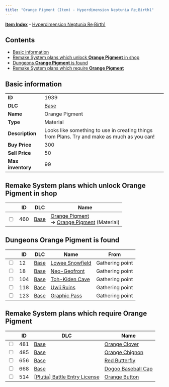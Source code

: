 ```yaml
---
title: "Orange Pigment (Item) - Hyperdimension Neptunia Re;Birth1"
---
```


[**Item Index**](/neptunia/rb1/item/index.html) - [Hyperdimension Neptunia Re;Birth1](/neptunia/rb1)

## Contents

- [Basic information](#basic-information)
- [Remake System plans which unlock **Orange Pigment** in shop](#remake-system-plans-which-unlock-orange-pigment-in-shop)
- [Dungeons **Orange Pigment** is found](#dungeons-orange-pigment-is-found)
- [Remake System plans which require **Orange Pigment**](#remake-system-plans-which-require-orange-pigment)

## Basic information

|   |   |
| -- | -- |
| **ID** | 1939 |
| **DLC** | [Base](/neptunia/rb1/dlc/1-base.html) |
| **Name** | Orange Pigment |
| **Type** | Material |
| **Description** | Looks like something to use in creating things from Plans. Try and make as much as you can! |
| **Buy Price** | 300 |
| **Sell Price** | 50 |
| **Max inventory** | 99 |


## Remake System plans which unlock **Orange Pigment** in shop

|    | ID | DLC | Name |
| -- | -- | --- | ---- |
| <input type="checkbox" id="rb1-remake-1-460" class="trackbox" /> | 460 | [Base](/neptunia/rb1/dlc/1-base.html) | [Orange Pigment](/neptunia/rb1/remake/1-460-orange-pigment.html)<br /> → [Orange Pigment](/neptunia/rb1/item/1-1939-orange-pigment.html) (Material) |


## Dungeons **Orange Pigment** is found

|    | ID | DLC | Name | From |
| -- | -- | --- | ---- | ---- |
| <input type="checkbox" id="rb1-dungeon-1-12" class="trackbox" /> | 12 | [Base](/neptunia/rb1/dlc/1-base.html) | [Lowee Snowfield](/neptunia/rb1/dungeon/1-12-lowee-snowfield.html) | Gathering point |
| <input type="checkbox" id="rb1-dungeon-1-18" class="trackbox" /> | 18 | [Base](/neptunia/rb1/dlc/1-base.html) | [Neo-Geofront](/neptunia/rb1/dungeon/1-18-neo-geofront.html) | Gathering point |
| <input type="checkbox" id="rb1-dungeon-1-104" class="trackbox" /> | 104 | [Base](/neptunia/rb1/dlc/1-base.html) | [Toh-Kiden Cave](/neptunia/rb1/dungeon/1-104-toh-kiden-cave.html) | Gathering point |
| <input type="checkbox" id="rb1-dungeon-1-118" class="trackbox" /> | 118 | [Base](/neptunia/rb1/dlc/1-base.html) | [Uwii Ruins](/neptunia/rb1/dungeon/1-118-uwii-ruins.html) | Gathering point |
| <input type="checkbox" id="rb1-dungeon-1-123" class="trackbox" /> | 123 | [Base](/neptunia/rb1/dlc/1-base.html) | [Graphic Pass](/neptunia/rb1/dungeon/1-123-graphic-pass.html) | Gathering point |


## Remake System plans which require **Orange Pigment**

|    | ID | DLC | Name |
| -- | -- | --- | ---- |
| <input type="checkbox" id="rb1-quest-1-481" class="trackbox" /> | 481 | [Base](/neptunia/rb1/dlc/1-base.html) | [Orange Clover](/neptunia/rb1/quest/1-481-orange-clover.html) |
| <input type="checkbox" id="rb1-quest-1-485" class="trackbox" /> | 485 | [Base](/neptunia/rb1/dlc/1-base.html) | [Orange Chignon](/neptunia/rb1/quest/1-485-orange-chignon.html) |
| <input type="checkbox" id="rb1-quest-1-656" class="trackbox" /> | 656 | [Base](/neptunia/rb1/dlc/1-base.html) | [Red Butterfly](/neptunia/rb1/quest/1-656-red-butterfly.html) |
| <input type="checkbox" id="rb1-quest-1-668" class="trackbox" /> | 668 | [Base](/neptunia/rb1/dlc/1-base.html) | [Dogoo Baseball Cap](/neptunia/rb1/quest/1-668-dogoo-baseball-cap.html) |
| <input type="checkbox" id="rb1-quest-7-514" class="trackbox" /> | 514 | [[Plutia] Battle Entry License](/neptunia/rb1/dlc/7-plutia.html) | [Orange Button](/neptunia/rb1/quest/7-514-orange-button.html) |
